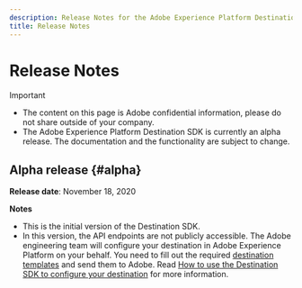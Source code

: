 ```yaml
---
description: Release Notes for the Adobe Experience Platform Destination SDK
title: Release Notes
---
```


# Release Notes

>[!IMPORTANT]
>
>* The content on this page is Adobe confidential information, please do not share outside of your company.
>* The Adobe Experience Platform Destination SDK is currently an alpha release. The documentation and the functionality are subject to change.

## Alpha release {#alpha}

**Release date**: November 18, 2020

**Notes**

* This is the initial version of the Destination SDK.
* In this version, the API endpoints are not publicly accessible. The Adobe engineering team will configure your destination in Adobe Experience Platform on your behalf. You need to fill out the required [destination templates](/help/configuration-options.md) and send them to Adobe. Read [How to use the Destination SDK to configure your destination](/help/configure-destination-instructions.md) for more information.